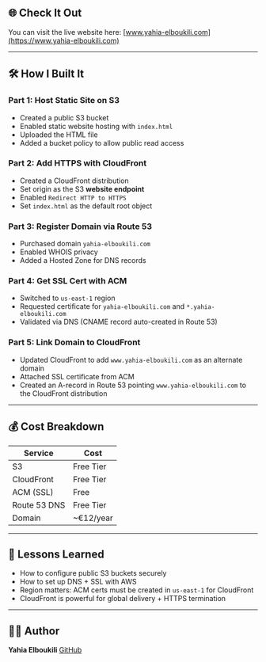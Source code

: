 ## 🌐 Check It Out

You can visit the live website here: [www.yahia-elboukili.com](https://www.yahia-elboukili.com)

----

## 🛠️ How I Built It

### Part 1: Host Static Site on S3
- Created a public S3 bucket
- Enabled static website hosting with `index.html`
- Uploaded the HTML file
- Added a bucket policy to allow public read access

### Part 2: Add HTTPS with CloudFront
- Created a CloudFront distribution
- Set origin as the S3 **website endpoint**
- Enabled `Redirect HTTP to HTTPS`
- Set `index.html` as the default root object

### Part 3: Register Domain via Route 53
- Purchased domain `yahia-elboukili.com`
- Enabled WHOIS privacy
- Added a Hosted Zone for DNS records

### Part 4: Get SSL Cert with ACM
- Switched to `us-east-1` region
- Requested certificate for `yahia-elboukili.com` and `*.yahia-elboukili.com`
- Validated via DNS (CNAME record auto-created in Route 53)

### Part 5: Link Domain to CloudFront
- Updated CloudFront to add `www.yahia-elboukili.com` as an alternate domain
- Attached SSL certificate from ACM
- Created an A-record in Route 53 pointing `www.yahia-elboukili.com` to the CloudFront distribution


---

## 💰 Cost Breakdown

| Service        | Cost         |
|----------------|--------------|
| S3             | Free Tier    |
| CloudFront     | Free Tier    |
| ACM (SSL)      | Free         |
| Route 53 DNS   | Free Tier    |
| Domain         | ~€12/year    |

---

## 🧠 Lessons Learned

- How to configure public S3 buckets securely
- How to set up DNS + SSL with AWS
- Region matters: ACM certs must be created in `us-east-1` for CloudFront
- CloudFront is powerful for global delivery + HTTPS termination

---

## 👨‍💻 Author

**Yahia Elboukili**
[GitHub](https://github.com/yahyaeb)

